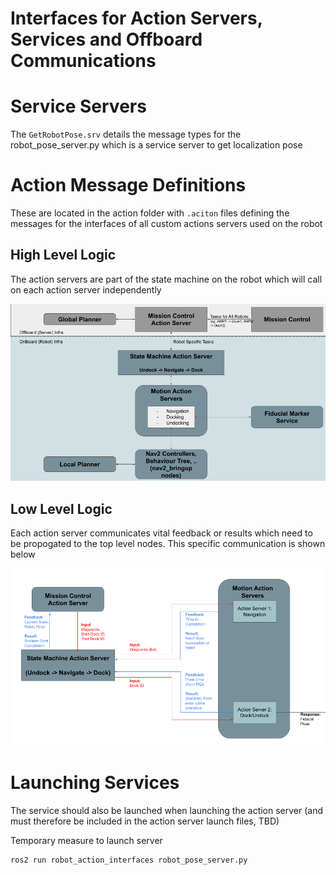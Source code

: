 # Interfaces for Action Servers, Services and Offboard Communications

# Service Servers

The ```GetRobotPose.srv``` details the message types for the robot_pose_server.py which is
a service server to get localization pose

# Action Message Definitions

These are located in the action folder with ```.aciton``` files defining the messages for the
interfaces of all custom actions servers used on the robot

## High Level Logic

The action servers are part of the state machine on the robot which will call on each
action server independently

![](images/High%20Level.png)

## Low Level Logic

Each action server communicates vital feedback or results which need to be propogated to
the top level nodes. This specific communication is shown below

![](images/Low_level.png)

# Launching Services

The service should also be launched when launching the action server (and must therefore
be included in the action server launch files, TBD)

Temporary measure to launch server
```bash
ros2 run robot_action_interfaces robot_pose_server.py
```